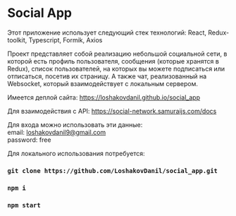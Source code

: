 # Social App

Этот приложение использует следующий стек технологий: React, Redux-toolkit, Typescript, Formik, Axios

Проект представляет собой реализацию небольшой социальной сети, в которой есть профиль пользователя, сообщения (которые хранятся в Redux), список пользователей, на которых вы можете подписаться или отписаться, посетив их страницу. А также чат, реализованный на Websocket, который взаимодействует с локальным сервером.

Имеется деплой сайта: https://loshakovdanil.github.io/social_app

Для взаимодействия с API: https://social-network.samuraijs.com/docs

Для входа можно использовать эти данные:<br>
email: loshakovdanil9@gmail.com<br>
password: free

Для локального использования потребуется:<br>

### `git clone https://github.com/LoshakovDanil/social_app.git`

### `npm i`

### `npm start`
